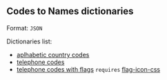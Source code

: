 ## Codes to Names dictionaries

Format: `JSON`

Dictionaries list:

* [aplhabetic country codes](./alphabetic-country-codes.json)
* [telephone codes](./telephone-codes.json)
* [telephone codes with flags](./telephone-codes-with-flags.json) `requires` [flag-icon-css](https://github.com/lipis/flag-icon-css)
